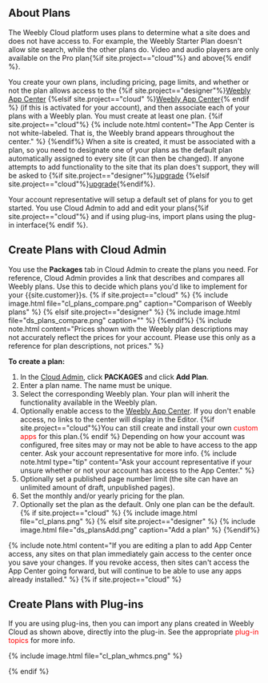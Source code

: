 ## About Plans

The Weebly Cloud platform uses plans to determine what a site does and does not have access to. For example, the Weebly Starter Plan doesn't allow site search, while the other plans do. Video and audio players are only available on the Pro plan{%if site.project=="cloud"%} and above{% endif %}.

You create your own plans, including pricing, page limits, and whether or not the plan allows access to the {%if site.project=="designer"%}[Weebly App Center](ds_gs_apps.html) {%elsif site.project=="cloud" %}[Weebly App Center](cl_gs_apps.html){% endif %} (if this is activated for your account), and then associate each of your plans with a Weebly plan. You must create at least one plan.
{%if site.project=="cloud"%}
{% include note.html content="The App Center is not white-labeled. That is, the Weebly brand appears throughout the center." %}
{%endif%}
When a site is created, it must be associated with a plan, so you need to designate one of your plans as the default plan automatically assigned to every site (it can then be changed). If anyone attempts to add functionality to the site that its plan does't support, they will be asked to {%if site.project=="designer"%}[upgrade](ds_gs_market.html) {%elsif site.project=="cloud"%}[upgrade](cl_gs_market.html){%endif%}.

Your account representative will setup a default set of plans for you to get started. You use <a data-container="body" data-toggle="popover" data-content="{{site.data.glossary.Cloud_Admin}}">Cloud Admin</a> to add and edit your plans{%if site.project=="cloud"%} and if using ﻿plug-ins, import plans using the plug-in interface{% endif %}. ​

## Create Plans with Cloud Admin

You use the **Packages** tab in Cloud Admin to create the plans you need. For reference, Cloud Admin provides a link that describes and compares all Weebly plans. Use this to decide which plans you'd like to implement for your {{site.customer}}s.
{% if site.project=="cloud" %}
{% include image.html file="cl_plans_compare.png" caption="Comparison of Weebly plans" %}
{% elsif site.project=="designer" %}
{% include image.html file="ds_plans_compare.png" caption="" %}
{%endif%}
{% include note.html content="Prices shown with the Weebly plan descriptions may not accurately reflect the prices for your account. Please use this only as a reference for plan descriptions, not prices." %}

**To create a plan:**
1. In the [Cloud Admin](https://weeblycloud.com/admin), click **PACKAGES** and click **Add Plan**.
2. Enter a plan name. The name must be unique.
3. Select the corresponding Weebly plan. Your plan will inherit the functionality available in the Weebly plan.
4. Optionally enable access to the [Weebly App Center](http://www.weebly.com/app-center). If you don't enable access, no links to the center will display in the Editor. {%if site.project=="cloud"%}You can still create and install your own <span style="color: red">custom apps</span> for this plan.{% endif %} Depending on how your account was configured, free sites may or may not be able to have access to the app center. Ask your account representative for more info.
   {% include note.html type="tip" content="Ask your account representative if your unsure whether or not your account has access to the App Center." %}
5. Optionally set a published page number limit (the site can have an unlimited amount of draft, unpublished pages).
6. Set the monthly and/or yearly pricing for the plan.
7. Optionally set the plan as the default. Only one plan can be the default.
{% if site.project=="cloud" %}
{% include image.html file="cl_plans.png" %}
{% elsif site.project=="designer" %}
{% include image.html file="ds_plansAdd.png" caption="Add a plan" %}
{%endif%}

{% include note.html content="If you are editing a plan to add App Center access, any sites on that plan immediately gain access to the center once you save your changes. If you revoke access, then sites can't access the App Center going forward, but will continue to be able to use any apps already installed." %}
{% if site.project=="cloud" %}


## Create Plans with Plug-ins

If you are using plug-ins, then you can import any plans created in Weebly Cloud as shown above, directly into the plug-in. See the appropriate <span style="color:red">plug-in topics</span> for more info.
<!-- TODO: Cloud: add link -->
{% include image.html file="cl_plan_whmcs.png" %}

{% endif %}

